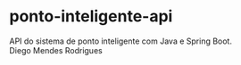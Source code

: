 # ponto-inteligente-api
API do sistema de ponto inteligente com Java e Spring Boot.  
Diego Mendes Rodrigues

